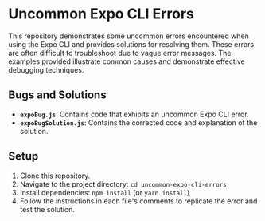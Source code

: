# Uncommon Expo CLI Errors

This repository demonstrates some uncommon errors encountered when using the Expo CLI and provides solutions for resolving them.  These errors are often difficult to troubleshoot due to vague error messages.  The examples provided illustrate common causes and demonstrate effective debugging techniques.

## Bugs and Solutions

* **`expoBug.js`**: Contains code that exhibits an uncommon Expo CLI error.
* **`expoBugSolution.js`**: Contains the corrected code and explanation of the solution.

## Setup

1. Clone this repository.
2. Navigate to the project directory: `cd uncommon-expo-cli-errors`
3. Install dependencies: `npm install` (or `yarn install`)
4. Follow the instructions in each file's comments to replicate the error and test the solution.